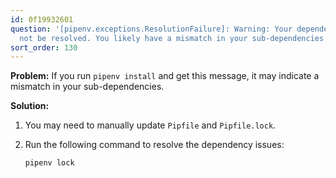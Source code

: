 ```yaml
---
id: 0f19932601
question: '[pipenv.exceptions.ResolutionFailure]: Warning: Your dependencies could
  not be resolved. You likely have a mismatch in your sub-dependencies'
sort_order: 130
---
```


**Problem:** If you run `pipenv install` and get this message, it may indicate a mismatch in your sub-dependencies.

**Solution:**

1. You may need to manually update `Pipfile` and `Pipfile.lock`.
2. Run the following command to resolve the dependency issues:

   ```bash
   pipenv lock
   ```